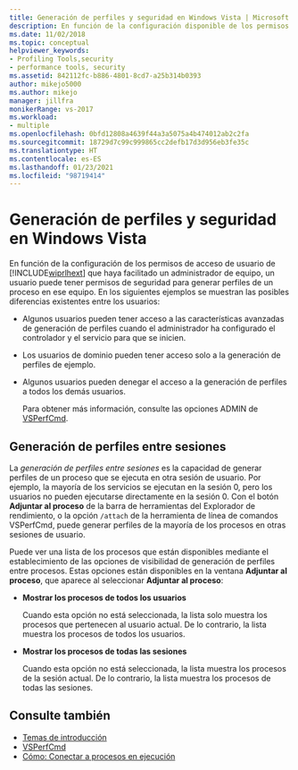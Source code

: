 ```yaml
---
title: Generación de perfiles y seguridad en Windows Vista | Microsoft Docs
description: En función de la configuración disponible de los permisos de acceso del usuario, un usuario puede tener permisos de seguridad para generar perfiles de un proceso en ese equipo.
ms.date: 11/02/2018
ms.topic: conceptual
helpviewer_keywords:
- Profiling Tools,security
- performance tools, security
ms.assetid: 842112fc-b886-4801-8cd7-a25b314b0393
author: mikejo5000
ms.author: mikejo
manager: jillfra
monikerRange: vs-2017
ms.workload:
- multiple
ms.openlocfilehash: 0bfd12808a4639f44a3a5075a4b474012ab2c2fa
ms.sourcegitcommit: 18729d7c99c999865cc2defb17d3d956eb3fe35c
ms.translationtype: HT
ms.contentlocale: es-ES
ms.lasthandoff: 01/23/2021
ms.locfileid: "98719414"
---
```

# <a name="profiling-and-windows-vista-security"></a>Generación de perfiles y seguridad en Windows Vista

En función de la configuración de los permisos de acceso de usuario de [!INCLUDE[wiprlhext](../debugger/includes/wiprlhext_md.md)] que haya facilitado un administrador de equipo, un usuario puede tener permisos de seguridad para generar perfiles de un proceso en ese equipo. En los siguientes ejemplos se muestran las posibles diferencias existentes entre los usuarios:

- Algunos usuarios pueden tener acceso a las características avanzadas de generación de perfiles cuando el administrador ha configurado el controlador y el servicio para que se inicien.

- Los usuarios de dominio pueden tener acceso solo a la generación de perfiles de ejemplo.

- Algunos usuarios pueden denegar el acceso a la generación de perfiles a todos los demás usuarios.

  Para obtener más información, consulte las opciones ADMIN de [VSPerfCmd](../profiling/vsperfcmd.md).

## <a name="cross-session-profiling"></a>Generación de perfiles entre sesiones

La *generación de perfiles entre sesiones* es la capacidad de generar perfiles de un proceso que se ejecuta en otra sesión de usuario. Por ejemplo, la mayoría de los servicios se ejecutan en la sesión 0, pero los usuarios no pueden ejecutarse directamente en la sesión 0. Con el botón **Adjuntar al proceso** de la barra de herramientas del Explorador de rendimiento, o la opción `/attach` de la herramienta de línea de comandos VSPerfCmd, puede generar perfiles de la mayoría de los procesos en otras sesiones de usuario.

Puede ver una lista de los procesos que están disponibles mediante el establecimiento de las opciones de visibilidad de generación de perfiles entre procesos. Estas opciones están disponibles en la ventana **Adjuntar al proceso**, que aparece al seleccionar **Adjuntar al proceso**:

- **Mostrar los procesos de todos los usuarios**

  Cuando esta opción no está seleccionada, la lista solo muestra los procesos que pertenecen al usuario actual. De lo contrario, la lista muestra los procesos de todos los usuarios.

- **Mostrar los procesos de todas las sesiones**

  Cuando esta opción no está seleccionada, la lista muestra los procesos de la sesión actual. De lo contrario, la lista muestra los procesos de todas las sesiones.

## <a name="see-also"></a>Consulte también

- [Temas de introducción](../profiling/overviews-performance-tools.md)
- [VSPerfCmd](../profiling/vsperfcmd.md)
- [Cómo: Conectar a procesos en ejecución](/previous-versions/visualstudio/visual-studio-2010/c6wf8e4z\(v\=vs.100\))
